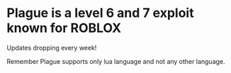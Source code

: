 # Plague is a level 6 and 7 exploit known for ROBLOX

Updates dropping every week!

Remember Plague supports only lua language and not any other language.
